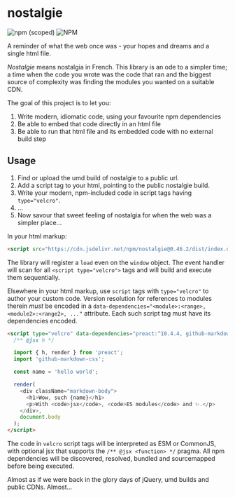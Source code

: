 # nostalgie

![npm (scoped)](https://img.shields.io/npm/v/nostalgie?style=flat-square)
![NPM](https://img.shields.io/npm/l/nostalgie?style=flat-square)

A reminder of what the web once was - your hopes and dreams and a single html file.

_Nostalgie_ means nostalgia in French. This library is an ode to a simpler time; a time when the code you wrote was the code that ran and the biggest source of complexity was finding the modules you wanted on a suitable CDN.

The goal of this project is to let you:

1. Write modern, idiomatic code, using your favourite npm dependencies
2. Be able to embed that code directly in an html file
3. Be able to run that html file and its embedded code with no external build step

## Usage

1. Find or upload the umd build of nostalgie to a public url.
2. Add a script tag to your html, pointing to the public nostalgie build.
3. Write your modern, npm-included code in script tags having `type="velcro"`.
4. ...
5. Now savour that sweet feeling of nostalgia for when the web was a simpler place...

In your html markup:

```html
<script src="https://cdn.jsdelivr.net/npm/nostalgie@0.46.2/dist/index.umd.js"></script>
```

The library will register a `load` even on the `window` object. The event handler will scan for all `<script type="velcro">` tags and will build and execute them sequentially.

Elsewhere in your html markup, use `script` tags with `type="velcro"` to author your custom code. Version resolution for references to modules therein _must_ be encoded in a `data-dependencies="<module>:<range>, <module2>:<range2>, ..."` attribute. Each such script tag must have its dependencies encoded.

```html
<script type="velcro" data-dependencies="preact:^10.4.4, github-markdown-css: ^4.0.0">
  /** @jsx h */

  import { h, render } from 'preact';
  import 'github-markdown-css';

  const name = 'hello world';

  render(
    <div className="markdown-body">
      <h1>Wow, such {name}</h1>
      <p>With <code>jsx</code>, <code>ES modules</code> and ✨.</p>
    </div>,
    document.body
  );
</script>
```

The code in `velcro` script tags will be interpreted as ESM or CommonJS, with optional jsx that supports the `/** @jsx <function> */` pragma. All npm dependencies will be discovered, resolved, bundled and sourcemapped before being executed.

Almost as if we were back in the glory days of jQuery, umd builds and public CDNs. Almost...
